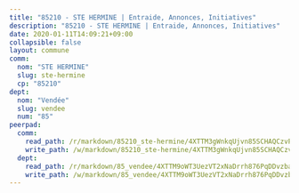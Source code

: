 ```yaml
---
title: "85210 - STE HERMINE | Entraide, Annonces, Initiatives"
description: "85210 - STE HERMINE | Entraide, Annonces, Initiatives"
date: 2020-01-11T14:09:21+09:00
collapsible: false
layout: commune
comm:
  nom: "STE HERMINE"
  slug: ste-hermine
  cp: "85210"
dept:
  nom: "Vendée"
  slug: vendee
  num: "85"
peerpad:
  comm:
    read_path: /r/markdown/85210_ste-hermine/4XTTM3gWnkqUjvn85SCHAQCzvP7KeJoqb4uvFMFynXp9UFcex
    write_path: /w/markdown/85210_ste-hermine/4XTTM3gWnkqUjvn85SCHAQCzvP7KeJoqb4uvFMFynXp9UFcex-K3TgUUoDrEZkUf4ENzqnLTy5u4JSDNr9sJgYUREV68NrgYGkg1ZKhiz8Np6se4p5poQw9jXtC7EFCGPMQyspqUR6eufdGRxG6rz6AG5hkMVBU9ug6AEuGwsiq1Y52HyNqL7njC8c
  dept:
    read_path: /r/markdown/85_vendee/4XTTM9oWT3UezVT2xNaDrrh876PqDDvzbaovSPP6P6ha63Ezk
    write_path: /w/markdown/85_vendee/4XTTM9oWT3UezVT2xNaDrrh876PqDDvzbaovSPP6P6ha63Ezk-K3TgTz4T2Ao5CxcmNgKRpi6DXEbSZWgvvZNdT7V4KiJycR1vvtGLxg5iYYYKajishdNzKNazAywn7vjwqtQs859ALiENaqFJQsULDwd4rYqVPy8n3JbNCeuPxinCnetCgcSuCcyv
---
```


